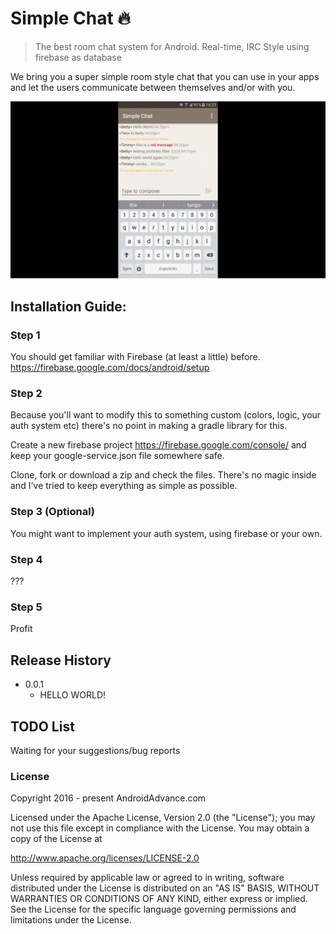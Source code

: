 # Simple Chat :fire:
> The best room chat system for Android. Real-time, IRC Style using firebase as database

We bring you a super simple room style chat that you can use in your apps and let the users communicate between themselves and/or with you.

![alt text](https://github.com/AndreiD/SimpleChat/blob/master/app/simple_chat_gif.gif "How the app looks 1")


## Installation Guide:

### Step 1
You should get familiar with Firebase (at least a little) before.
https://firebase.google.com/docs/android/setup

### Step 2
Because you'll want to modify this to something custom (colors, logic, your auth system etc) there's no point in making a gradle library for this. 

Create a new firebase project https://firebase.google.com/console/ and keep your google-service.json file somewhere safe.


Clone, fork or download a zip and check the files. 
There's no magic inside and I've tried to keep everything as simple as possible.

### Step 3 (Optional)
You might want to implement your auth system, using firebase or your own.

### Step 4 
???

### Step 5
Profit

## Release History

* 0.0.1
    * HELLO WORLD!

## TODO List
Waiting for your suggestions/bug reports

### License 

Copyright 2016 - present AndroidAdvance.com

Licensed under the Apache License, Version 2.0 (the "License");
you may not use this file except in compliance with the License.
You may obtain a copy of the License at

   http://www.apache.org/licenses/LICENSE-2.0

Unless required by applicable law or agreed to in writing, software
distributed under the License is distributed on an "AS IS" BASIS,
WITHOUT WARRANTIES OR CONDITIONS OF ANY KIND, either express or implied.
See the License for the specific language governing permissions and
limitations under the License.